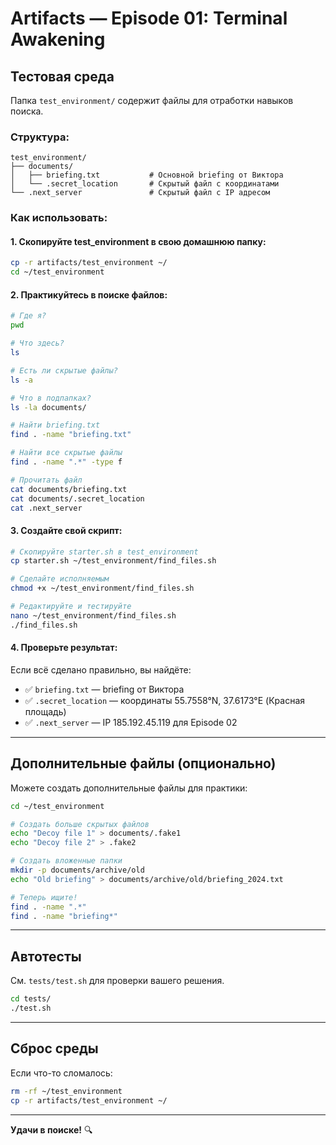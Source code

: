 # Artifacts — Episode 01: Terminal Awakening

## Тестовая среда

Папка `test_environment/` содержит файлы для отработки навыков поиска.

### Структура:

```
test_environment/
├── documents/
│   ├── briefing.txt           # Основной briefing от Виктора
│   └── .secret_location       # Скрытый файл с координатами
└── .next_server               # Скрытый файл с IP адресом
```

### Как использовать:

#### 1. Скопируйте test_environment в свою домашнюю папку:

```bash
cp -r artifacts/test_environment ~/
cd ~/test_environment
```

#### 2. Практикуйтесь в поиске файлов:

```bash
# Где я?
pwd

# Что здесь?
ls

# Есть ли скрытые файлы?
ls -a

# Что в подпапках?
ls -la documents/

# Найти briefing.txt
find . -name "briefing.txt"

# Найти все скрытые файлы
find . -name ".*" -type f

# Прочитать файл
cat documents/briefing.txt
cat documents/.secret_location
cat .next_server
```

#### 3. Создайте свой скрипт:

```bash
# Скопируйте starter.sh в test_environment
cp starter.sh ~/test_environment/find_files.sh

# Сделайте исполняемым
chmod +x ~/test_environment/find_files.sh

# Редактируйте и тестируйте
nano ~/test_environment/find_files.sh
./find_files.sh
```

#### 4. Проверьте результат:

Если всё сделано правильно, вы найдёте:
- ✅ `briefing.txt` — briefing от Виктора
- ✅ `.secret_location` — координаты 55.7558°N, 37.6173°E (Красная площадь)
- ✅ `.next_server` — IP 185.192.45.119 для Episode 02

---

## Дополнительные файлы (опционально)

Можете создать дополнительные файлы для практики:

```bash
cd ~/test_environment

# Создать больше скрытых файлов
echo "Decoy file 1" > documents/.fake1
echo "Decoy file 2" > .fake2

# Создать вложенные папки
mkdir -p documents/archive/old
echo "Old briefing" > documents/archive/old/briefing_2024.txt

# Теперь ищите!
find . -name ".*"
find . -name "briefing*"
```

---

## Автотесты

См. `tests/test.sh` для проверки вашего решения.

```bash
cd tests/
./test.sh
```

---

## Сброс среды

Если что-то сломалось:

```bash
rm -rf ~/test_environment
cp -r artifacts/test_environment ~/
```

---

**Удачи в поиске!** 🔍

